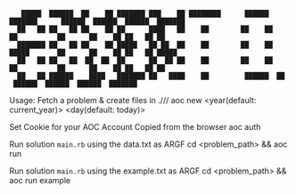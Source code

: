        █████  ██████  ██    ██ ███████ ███    ██ ████████      ██████  ███████      ██████  ██████  ██████  ███████ 
      ██   ██ ██   ██ ██    ██ ██      ████   ██    ██        ██    ██ ██          ██      ██    ██ ██   ██ ██      
      ███████ ██   ██ ██    ██ █████   ██ ██  ██    ██        ██    ██ █████       ██      ██    ██ ██   ██ █████ 
      ██   ██ ██   ██  ██  ██  ██      ██  ██ ██    ██        ██    ██ ██          ██      ██    ██ ██   ██ ██    
      ██   ██ ██████    ████   ███████ ██   ████    ██         ██████  ██           ██████  ██████  ██████  ███████


Usage:
Fetch a problem & create files in ./<year>/<day>/
aoc new <year(default: current_year)> <day(default: today)>

Set Cookie for your AOC Account Copied from the browser
aoc auth <cookie>

Run solution `main.rb` using the data.txt as ARGF
cd <problem_path> && aoc run

Run solution `main.rb` using the example.txt as ARGF
cd <problem_path> && aoc run example
